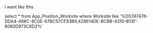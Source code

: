 i want like this 

select * from App_Position_Worksite where Worksite like '%D5397476-DDA4-466C-8C0E-67BC57CF83B9,428614DE-BCBB-4310-B13F-8080D973C6D2%'
